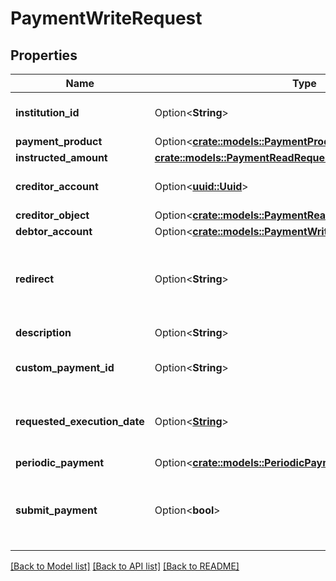 # PaymentWriteRequest

## Properties

Name | Type | Description | Notes
------------ | ------------- | ------------- | -------------
**institution_id** | Option<**String**> | Institution ID for Payment | [optional][default to SWEDBANK_SANDBOX_SANDLV22]
**payment_product** | Option<[**crate::models::PaymentProductEnum**](PaymentProductEnum.md)> |  | [optional][default to Isct]
**instructed_amount** | [**crate::models::PaymentReadRequestInstructedAmount**](PaymentReadRequest_instructed_amount.md) |  | 
**creditor_account** | Option<[**uuid::Uuid**](uuid::Uuid.md)> | Registered creditor account | [optional]
**creditor_object** | Option<[**crate::models::PaymentReadRequestCreditorObject**](PaymentReadRequest_creditor_object.md)> |  | [optional]
**debtor_account** | Option<[**crate::models::PaymentWriteRequestDebtorAccount**](PaymentWriteRequest_debtor_account.md)> |  | [optional]
**redirect** | Option<**String**> | Redirect URL to your application after payment is done | 
**description** | Option<**String**> | Payment description | [optional][default to GOCARDLESS]
**custom_payment_id** | Option<**String**> | Payment Custom Payment ID | [optional]
**requested_execution_date** | Option<[**String**](string.md)> | Payment Execution date (for periodic payments) | [optional]
**periodic_payment** | Option<[**crate::models::PeriodicPaymentRequest**](PeriodicPaymentRequest.md)> |  | [optional]
**submit_payment** | Option<**bool**> | Indicates whether payment should be submitted separately | [optional][default to false]

[[Back to Model list]](../README.md#documentation-for-models) [[Back to API list]](../README.md#documentation-for-api-endpoints) [[Back to README]](../README.md)


